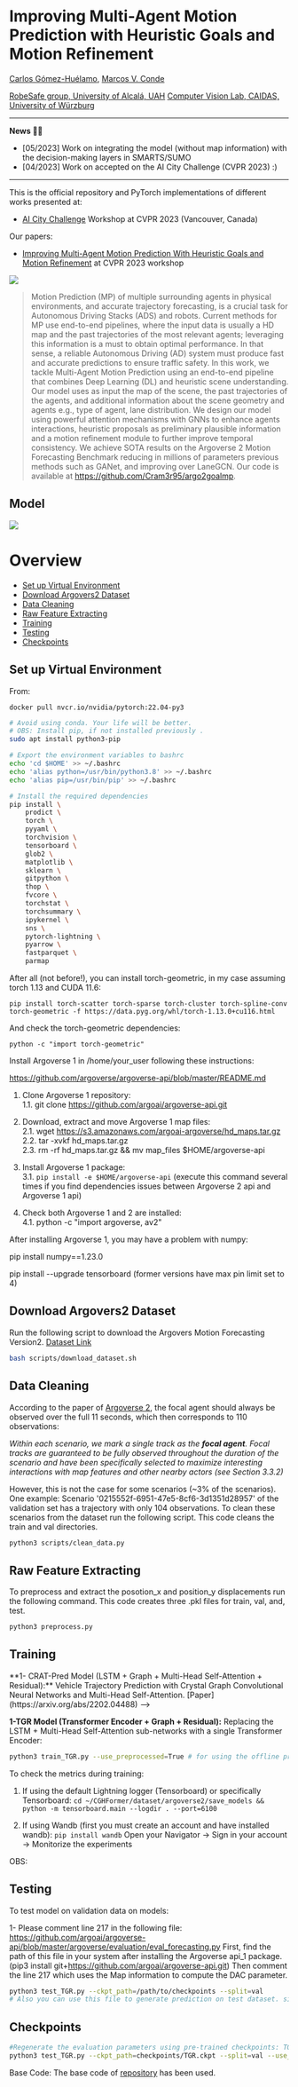 # Improving Multi-Agent Motion Prediction with Heuristic Goals and Motion Refinement

<!-- TODO: arxiv of AI City challenge paper -->
<!-- [![Paper](https://img.shields.io/badge/arXiv-Paper-<COLOR>.svg)]([https://arxiv.org/abs/2205.13071](https://openaccess.thecvf.com/content/CVPR2023W/AICity/html/Conde_Improving_Multi-Agent_Motion_Prediction_With_Heuristic_Goals_and_Motion_Refinement_CVPRW_2023_paper.html)) -->
<!-- ![visitors](https://visitor-badge.glitch.me/badge?page_id=Cram3r95/mapfe4mp) -->

[Carlos Gómez-Huélamo](https://scholar.google.com/citations?view_op=list_works&hl=es&hl=es&user=OWwoG6EAAAAJ), 
[Marcos V. Conde](https://scholar.google.com/citations?user=NtB1kjYAAAAJ&hl=en)

[RobeSafe group, University of Alcalá, UAH](http://robesafe.es/index.php/en/research-staff/staff)
[Computer Vision Lab, CAIDAS, University of Würzburg](https://www.informatik.uni-wuerzburg.de/computervision/home/)

------------------

**News 🚀🚀**

- [05/2023] Work on integrating the model (without map information) with the decision-making layers in SMARTS/SUMO
- [04/2023] Work on accepted on the AI City Challenge (CVPR 2023) :)

------------------

This is the official repository and PyTorch implementations of different works presented at:
- [AI City Challenge](https://www.aicitychallenge.org/) Workshop at CVPR 2023 (Vancouver, Canada)

Our papers:
- [Improving Multi-Agent Motion Prediction With Heuristic Goals and Motion Refinement](https://openaccess.thecvf.com/content/CVPR2023W/AICity/html/Conde_Improving_Multi-Agent_Motion_Prediction_With_Heuristic_Goals_and_Motion_Refinement_CVPRW_2023_paper.html) at CVPR 2023 workshop

<img src="media/t-its-pipeline.jpg"/>

>Motion Prediction (MP) of multiple surrounding agents in physical environments, and accurate trajectory forecasting, is a crucial task for Autonomous Driving Stacks (ADS) and robots. Current methods for MP use end-to-end pipelines, where the input data is usually a HD map and the past trajectories of the most relevant agents; leveraging this information is a must to obtain optimal performance. In that sense, a reliable Autonomous Driving (AD) system must produce fast and accurate predictions to ensure traffic safety. In this work, we tackle Multi-Agent Motion Prediction using an end-to-end pipeline that combines Deep Learning (DL) and heuristic scene understanding. Our model uses as input the map of the scene, the past trajectories of the agents, and additional information about the scene geometry and agents e.g., type of agent, lane distribution. We design our model using powerful attention mechanisms with GNNs to enhance agents interactions, heuristic proposals as preliminary plausible information and a motion refinement module to further improve temporal consistency. We achieve SOTA results on the Argoverse 2 Motion Forecasting Benchmark reducing in millions of parameters previous methods such as GANet, and improving over LaneGCN. Our code is available at https://github.com/Cram3r95/argo2goalmp. 

## Model 
<img src="media/system_pipeline.pdf"/>

<!--
## MFTF Model 
![TR](https://user-images.githubusercontent.com/41056415/174430533-e808d059-03ee-4150-92b6-7b4c4a5e22b0.jpg)
-->
Overview
=================
  * [Set up Virtual Environment](#set_up_virtual_environment)
  * [Download Argovers2 Dataset](#download_argovers2_dataset)
  * [Data Cleaning](#data_cleaning)
  * [Raw Feature Extracting](#Extract_Raw_Features_from_arg2_Dataset)
  * [Training](#training)
  * [Testing](#testing)
  * [Checkpoints](#Checkpoints)

## Set up Virtual Environment

From:

```docker pull nvcr.io/nvidia/pytorch:22.04-py3```

```sh
# Avoid using conda. Your life will be better.
# OBS: Install pip, if not installed previously .
sudo apt install python3-pip

# Export the environment variables to bashrc
echo 'cd $HOME' >> ~/.bashrc 
echo 'alias python=/usr/bin/python3.8' >> ~/.bashrc 
echo 'alias pip=/usr/bin/pip' >> ~/.bashrc 

# Install the required dependencies
pip install \
    prodict \
    torch \
    pyyaml \
    torchvision \
    tensorboard \
    glob2 \
    matplotlib \
    sklearn \
    gitpython \
    thop \
    fvcore \
    torchstat \
    torchsummary \
    ipykernel \
    sns \
    pytorch-lightning \
    pyarrow \
    fastparquet \ 
    parmap
```

After all (not before!), you can install torch-geometric, in my case assuming torch 1.13 and CUDA 11.6:

```pip install torch-scatter torch-sparse torch-cluster torch-spline-conv torch-geometric -f https://data.pyg.org/whl/torch-1.13.0+cu116.html```

And check the torch-geometric dependencies:

```python -c "import torch-geometric"```

Install Argoverse 1 in /home/your_user following these instructions:

https://github.com/argoverse/argoverse-api/blob/master/README.md

1. Clone Argoverse 1 repository: \
    1.1. git clone https://github.com/argoai/argoverse-api.git

2. Download, extract and move Argoverse 1 map files: \
    2.1. wget https://s3.amazonaws.com/argoai-argoverse/hd_maps.tar.gz \
    2.2. tar -xvkf hd_maps.tar.gz \
    2.3. rm -rf hd_maps.tar.gz && mv map_files $HOME/argoverse-api

3. Install Argoverse 1 package:\
    3.1. ```pip install -e $HOME/argoverse-api``` (execute this command several times if you find dependencies issues between
    Argoverse 2 api and Argoverse 1 api)

4. Check both Argoverse 1 and 2 are installed: \
    4.1. python -c "import argoverse, av2"

After installing Argoverse 1, you may have a problem with numpy:

pip install numpy==1.23.0

pip install --upgrade tensorboard (former versions have max pin limit set to 4)

## Download Argovers2 Dataset

Run the following script to download the Argovers Motion Forecasting Version2. [Dataset Link](https://github.com/argoai/av2-api/blob/main/src/av2/datasets/motion_forecasting/README.md)

```sh
bash scripts/download_dataset.sh
```
## Data Cleaning
According to the paper of [Argoverse 2](https://datasets-benchmarks-proceedings.neurips.cc/paper/2021/file/4734ba6f3de83d861c3176a6273cac6d-Paper-round2.pdf), the focal agent should always be observed over the full 11 seconds, which then corresponds to 110 observations:

*Within each scenario, we mark a single track as the **focal agent**. Focal tracks are guaranteed to be fully observed throughout the duration of the scenario and have been specifically selected to maximize interesting interactions with map features and other nearby actors (see Section 3.3.2)*

However, this is not the case for some scenarios (~3% of the scenarios).
One example: Scenario '0215552f-6951-47e5-8cf6-3d1351d28957' of the validation set has a trajectory with only 104 observations.
To clean these scenarios from the dataset run the following script. This code cleans the train and val directories. 
```sh
python3 scripts/clean_data.py
```
## Raw Feature Extracting
To preprocess and extract the posotion_x and position_y displacements run the following command. This code creates three .pkl files for train, val, and, test.  
```sh
python3 preprocess.py
```  
## Training

<!-->
**1- CRAT-Pred Model (LSTM + Graph + Multi-Head Self-Attention + Residual):** Vehicle Trajectory Prediction with Crystal Graph Convolutional Neural Networks and Multi-Head Self-Attention. [Paper](https://arxiv.org/abs/2202.04488) 
-->

**1-TGR Model (Transformer Encoder + Graph + Residual):** Replacing the LSTM + Multi-Head Self-Attention sub-networks with a single Transformer Encoder:

```sh
python3 train_TGR.py --use_preprocessed=True # for using the offline preprocessing step please use True for --use_preprocessed  
```

To check the metrics during training:

1. If using the default Lightning logger (Tensorboard) or specifically Tensorboard:
```cd ~/CGHFormer/dataset/argoverse2/save_models && python -m tensorboard.main --logdir . --port=6100```

2. If using Wandb (first you must create an account and have installed wandb):
```pip install wandb```
Open your Navigator -> Sign in your account -> Monitorize the experiments

OBS: 

## Testing
To test model on validation data on models:

1- Please comment line 217 in the following file:
https://github.com/argoai/argoverse-api/blob/master/argoverse/evaluation/eval_forecasting.py 
First, find the path of this file in your system after installing the Argoverse api_1 package. (pip3 install git+https://github.com/argoai/argoverse-api.git)
Then comment the line 217 which uses the Map information to compute the DAC parameter. 

```sh
python3 test_TGR.py --ckpt_path=/path/to/checkpoints --split=val 
# Also you can use this file to generate prediction on test dataset. simply use --split-test
```
## Checkpoints 
```sh
#Regenerate the evaluation parameters using pre-trained checkpoints: TGR.ckpt and Crat_Pred.ckpt
python3 test_TGR.py --ckpt_path=checkpoints/TGR.ckpt --split=val --use_preprocessed=True  
```

Base Code: The base code of [repository](https://github.com/schmidt-ju/crat-pred) has been used.
